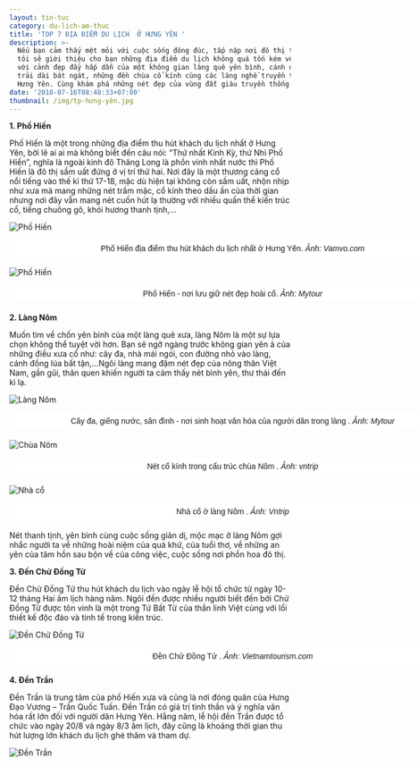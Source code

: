 ```yaml
---
layout: tin-tuc
category: du-lich-am-thuc
title: 'TOP 7 ĐỊA ĐIỂM DU LỊCH  Ở HƯNG YÊN '
description: >-
  Nếu bạn cảm thấy mệt mỏi với cuộc sống đông đúc, tấp nập nơi đô thị thì chúng
  tôi sẽ giới thiệu cho bạn những địa điểm du lịch không quá tốn kém về chi phí
  với cảnh đẹp đầy hấp dẫn của một không gian làng quê yên bình, cánh đồng quê
  trải dài bát ngát, những đền chùa cổ kính cùng các làng nghề truyền thống tại
  Hưng Yên. Cùng khám phá những nét đẹp của vùng đất giàu truyền thống này nhé!
date: '2018-07-16T08:48:33+07:00'
thumbnail: /img/tp-hưng-yên.jpg
---
```

**1. Phố Hiến**

Phố Hiến là một trong những địa điểm thu hút khách du  lịch nhất ở Hưng Yên, bởi lẽ ai ai mà không biết đến câu nói: “Thứ nhất Kinh Kỳ, thứ Nhì Phố Hiến”, nghĩa là ngoài kinh đô Thăng Long là phồn vinh nhất nước thì Phố Hiến là đô thị sầm uất đứng ở vị trí thứ hai. Nơi đây là một thương cảng cổ nổi tiếng vào thế kỉ thứ 17-18, mặc dù hiện tại không còn sầm uất, nhộn nhịp như xưa mà mang những nét trầm mặc, cổ kính theo dấu ấn của thời gian nhưng nơi đây vẫn mang nét cuốn hút lạ thường với nhiều quần thể kiến trúc cổ, tiếng chuông gõ, khói hương thanh tịnh,…

![Phố Hiến](/img/phố-hiến-.jpg)

<p style="box-sizing: border-box; margin-top: 16px; margin-bottom: 20px; padding: 5px 20px; border: 1px dashed rgb(255, 255, 255); width: 800px; background: none 0px 0px repeat scroll rgb(255, 255, 255); text-align: center;"><span style="font-size:14px;"><span style="font-family:arial,helvetica,sans-serif;">Phố Hiến địa điểm thu h&uacute;t kh&aacute;ch du lịch nhất ở Hưng Y&ecirc;n.&nbsp;<em>Ảnh: Vamvo.com</em></span></span></p>

![Phố Hiến](/img/phố-hiến-2.jpg)

<p style="box-sizing: border-box; margin-top: 16px; margin-bottom: 20px; padding: 5px 20px; border: 1px dashed rgb(255, 255, 255); width: 800px; background: none 0px 0px repeat scroll rgb(255, 255, 255); text-align: center;"><span style="font-size:14px;"><span style="font-family:arial,helvetica,sans-serif;">Phố Hiến - nơi lưu giữ n&eacute;t đẹp ho&agrave;i cổ.&nbsp;<em>Ảnh: Mytour</em></span></span></p>

**2. Làng Nôm**

Muốn tìm về chốn yên bình của một làng quê xưa, làng Nôm là một sự lựa chọn không thể tuyệt vời hơn. Bạn sẽ ngỡ ngàng trước không gian yên ả của những điều xưa cổ như: cây đa, nhà mái ngói, con đường nhỏ vào làng, cánh đồng lúa bất tận,…Ngôi làng mang đậm nét đẹp của nông thân Việt Nam, gần gũi, thân quen khiến người ta cảm thấy nét bình yên, thư thái đến kì lạ.

![Làng Nôm](/img/làng-nôm-1.jpg)

<p style="box-sizing: border-box; margin-top: 16px; margin-bottom: 20px; padding: 5px 20px; border: 1px dashed rgb(255, 255, 255); width: 800px; background: none 0px 0px repeat scroll rgb(255, 255, 255); text-align: center;"><span style="font-size:14px;"><span style="font-family:arial,helvetica,sans-serif;">C&acirc;y đa, giếng nước, s&acirc;n đ&igrave;nh - nơi sinh hoạt văn h&oacute;a của người d&acirc;n trong l&agrave;ng .&nbsp;<em>Ảnh: Mytour</em></span></span></p>

![Chùa Nôm](/img/làng-nôm-4.jpg)

<p style="box-sizing: border-box; margin-top: 16px; margin-bottom: 20px; padding: 5px 20px; border: 1px dashed rgb(255, 255, 255); width: 800px; background: none 0px 0px repeat scroll rgb(255, 255, 255); text-align: center;"><span style="font-size:14px;"><span style="font-family:arial,helvetica,sans-serif;">N&eacute;t cổ k&iacute;nh trong cấu tr&uacute;c ch&ugrave;a N&ocirc;m&nbsp;.&nbsp;<em>Ảnh: vntrip</em></span></span></p>

![Nhà cổ](/img/làng-nôm-5.jpg)

<p style="box-sizing: border-box; margin-top: 16px; margin-bottom: 20px; padding: 5px 20px; border: 1px dashed rgb(255, 255, 255); width: 800px; background: none 0px 0px repeat scroll rgb(255, 255, 255); text-align: center;"><span style="font-size:14px;"><span style="font-family:arial,helvetica,sans-serif;">Nh&agrave; cổ ở l&agrave;ng N&ocirc;m&nbsp;.&nbsp;<em>Ảnh: Vntrip</em></span></span></p>

Nét thanh tịnh, yên bình cùng cuộc sống giản dị, mộc mạc ở làng Nôm gợi nhắc người ta về những hoài niệm của quá khứ, của tuổi thơ, về những an yên của tâm hồn sau bộn về của công việc, cuộc sống nơi phồn hoa đô thị.

**3. Đền Chử Đồng Tử**

Đền Chử Đồng Tử thu hút khách du lịch vào ngày lễ hội tổ chức từ ngày 10-12 tháng Hai âm lịch hàng năm. Ngôi đền được nhiều người biết đến bởi Chử Đồng Tử được tôn vinh là một trong Tứ Bất Tử của thần linh Việt cùng với lối thiết kế độc đáo và tinh tế trong kiến trúc. 

![Đền Chử Đồng Tử](/img/đền-chử-đồng-tử.jpg)

<p style="box-sizing: border-box; margin-top: 16px; margin-bottom: 20px; padding: 5px 20px; border: 1px dashed rgb(255, 255, 255); width: 800px; background: none 0px 0px repeat scroll rgb(255, 255, 255); text-align: center;"><span style="font-size:14px;"><span style="font-family:arial,helvetica,sans-serif;">Đền Chử Đồng Tử&nbsp;.&nbsp;<em>Ảnh: Vietnamtourism.com</em></span></span></p>

**4. Đền Trần**

Đền Trần là trung tâm của phố Hiến xưa và cũng là nơi đóng quân của Hưng Đạo Vương – Trần Quốc Tuấn. Đền Trần có giá trị tinh thần và ý nghĩa văn hóa rất lớn đối với người dân Hưng Yên. Hằng năm, lễ hội đền Trần được tổ chức vào ngày 20/8 và ngày 8/3 âm lịch, đây cũng là khoảng thời gian thu hút lượng lớn khách du lịch ghé thăm và tham dự.

![Đền Trần](/img/đền-trần.jpg)
